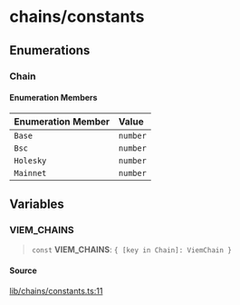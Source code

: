 # chains/constants

## Enumerations

### Chain

#### Enumeration Members

| Enumeration Member | Value |
| :------ | :------ |
| `Base` | `number` |
| `Bsc` | `number` |
| `Holesky` | `number` |
| `Mainnet` | `number` |

## Variables

### VIEM\_CHAINS

> `const` **VIEM\_CHAINS**: `{ [key in Chain]: ViemChain }`

#### Source

[lib/chains/constants.ts:11](https://github.com/PufferFinance/puffer-sdk/blob/f7546e5e9a7742d28c2acc6d473bdf05079d711c/lib/chains/constants.ts#L11)
